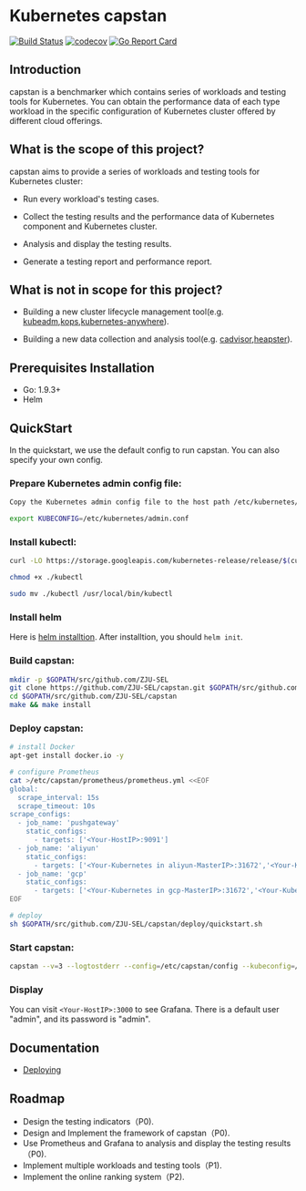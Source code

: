 # Kubernetes capstan

[![Build Status](https://travis-ci.org/ZJU-SEL/capstan.svg?branch=master)](https://travis-ci.org/ZJU-SEL/capstan)
[![codecov](https://codecov.io/gh/ZJU-SEL/capstan/branch/master/graph/badge.svg)](https://codecov.io/gh/ZJU-SEL/capstan)
[![Go Report Card](https://goreportcard.com/badge/github.com/ZJU-SEL/capstan)](https://goreportcard.com/report/github.com/ZJU-SEL/capstan)

## Introduction

capstan is a benchmarker which contains series of workloads and testing tools for Kubernetes. You can obtain the performance data of each type workload in the specific configuration of Kubernetes cluster offered by different cloud offerings.

## What is the scope of this project?

capstan aims to provide a series of workloads and testing tools for Kubernetes cluster:

- Run every workload's testing cases.

- Collect the testing results and the performance data of Kubernetes component and Kubernetes cluster.

- Analysis and display the testing results.

- Generate a testing report and performance report.

## What is not in scope for this project?

- Building a new cluster lifecycle management tool(e.g. [kubeadm](https://github.com/kubernetes/kubeadm),[kops](https://github.com/kubernetes/kops),[kubernetes-anywhere](https://github.com/kubernetes/kubernetes-anywhere)).

- Building a new data collection and analysis tool(e.g. [cadvisor](https://github.com/google/cadvisor),[heapster](https://github.com/kubernetes/heapster)).

## Prerequisites Installation

- Go: 1.9.3+
- Helm

## QuickStart

In the quickstart, we use the default config to run capstan. You can also specify your own config.

### Prepare Kubernetes admin config file:

```sh
Copy the Kubernetes admin config file to the host path /etc/kubernetes/admin.conf

export KUBECONFIG=/etc/kubernetes/admin.conf
```

### Install kubectl:
```sh
curl -LO https://storage.googleapis.com/kubernetes-release/release/$(curl -s https://storage.googleapis.com/kubernetes-release/release/stable.txt)/bin/linux/amd64/kubectl

chmod +x ./kubectl

sudo mv ./kubectl /usr/local/bin/kubectl
```

### Install helm

Here is [helm installtion](https://github.com/kubernetes/helm/blob/master/docs/install.md?spm=a2c4g.11186623.2.7.qwiWKY&file=install.md).
After installtion, you should `helm init`.

### Build capstan:

```sh
mkdir -p $GOPATH/src/github.com/ZJU-SEL
git clone https://github.com/ZJU-SEL/capstan.git $GOPATH/src/github.com/ZJU-SEL/capstan
cd $GOPATH/src/github.com/ZJU-SEL/capstan
make && make install
```

### Deploy capstan:

```sh
# install Docker
apt-get install docker.io -y

# configure Prometheus
cat >/etc/capstan/prometheus/prometheus.yml <<EOF
global:
  scrape_interval: 15s
  scrape_timeout: 10s
scrape_configs:
  - job_name: 'pushgateway'
    static_configs:
      - targets: ['<Your-HostIP>:9091']
  - job_name: 'aliyun'
    static_configs:
      - targets: ['<Your-Kubernetes in aliyun-MasterIP>:31672','<Your-Kubernetes in aliyun-Node1IP>:31672','<Your-Kubernetes in aliyun-Node2IP>:31672',...]
  - job_name: 'gcp'
    static_configs:
      - targets: ['<Your-Kubernetes in gcp-MasterIP>:31672','<Your-Kubernetes in gcp-Node1IP>:31672','<Your-Kubernetes in gcp-Node2IP>:31672',...]
EOF

# deploy
sh $GOPATH/src/github.com/ZJU-SEL/capstan/deploy/quickstart.sh

```

### Start capstan:

```sh
capstan --v=3 --logtostderr --config=/etc/capstan/config --kubeconfig=/etc/kubernetes/admin.conf &
```

### Display

You can visit `<Your-HostIP>:3000` to see Grafana. There is a default user "admin", and its password is "admin". 

## Documentation

- [Deploying](docs/deploy.md)

## Roadmap

- Design the testing indicators（P0).
- Design and Implement the framework of capstan（P0).
- Use Prometheus and Grafana to analysis and display the testing results（P0).
- Implement multiple workloads and testing tools（P1).
- Implement the online ranking system（P2).